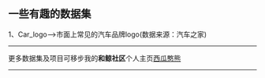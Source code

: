## 一些有趣的数据集
1、Car_logo-->市面上常见的汽车品牌logo(数据来源：汽车之家)

***
更多数据集及项目可移步我的**和鲸社区**个人主页[西瓜憨熊](https://www.heywhale.com/home/user/profile/5f4fa4cd4374bb00365df5a7)
***

